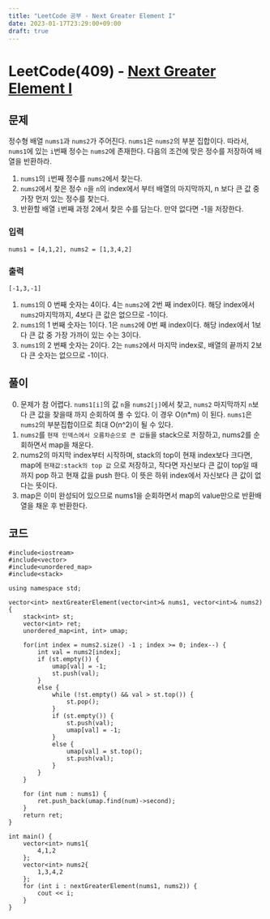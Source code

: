 ```yaml
---
title: "LeetCode 공부 - Next Greater Element I"
date: 2023-01-17T23:29:00+09:00
draft: true
---
```


# LeetCode(409) - [Next Greater Element I](https://leetcode.com/problems/next-greater-element-i/description/)

## 문제
정수형 배열 `nums1`과 `nums2`가 주어진다. `nums1`은 `nums2`의 부분 집합이다. 따라서, `nums1`에 있는 `i`번째 정수는 `nums2`에 존재한다. 다음의 조건에 맞은 정수를 저장하여 배열을 반환하라.
1. `nums1`의 `i`번째 정수를 `nums2`에서 찾는다.
2. `nums2`에서 찾은 정수 `n`을 `n`의 index에서 부터 배열의 마지막까지, n 보다 큰 값 중 가장 먼저 있는 정수를 찾는다.
3. 반환할 배열 `i`번째 과정 2에서 찾은 수를 담는다. 만약 없다면 -1을 저장한다.


### 입력
```
nums1 = [4,1,2], nums2 = [1,3,4,2]
```

### 출력
```
[-1,3,-1]
```
1. `nums1`의 0 번째 숫자는 4이다. 4는 `nums2`에 2번 째 index이다. 해당 index에서 `nums2`마지막까지, 4보다 큰 값은 없으므로 -1이다.
2. `nums1`의 1 번째 숫자는 1이다. 1은 `nums2`에 0번 째 index이다. 해당 index에서 1보다 큰 값 중 가장 가까이 있는 수는 3이다.
3. ``nums1``의 2 번째 숫자는 2이다. 2는 `nums2`에서 마지막 index로, 배열의 끝까지 2보다 큰 숫자는 없으므로 -1이다.

## 풀이
0. 문제가 참 어렵다. `nums1[i]`의 값 `n`을 `nums2[j]`에서 찾고, `nums2` 마지막까지 `n`보다 큰 값을 찾을때 까지 순회하여 풀 수 있다. 이 경우 O(n*m) 이 된다. `nums1`은 `nums2`의 부분집합이므로 최대 O(n^2)이 될 수 있다.
1. `nums2`를 `현재 인덱스에서 오름차순으로 큰 값들`을 stack으로 저장하고, nums2를 순회하면서 map을 채운다.
2. nums2의 마지막 index부터 시작하며, stack의 top이 현재 index보다 크다면, map에 `현재값:stack의 top 값` 으로 저장하고, 작다면  자신보다 큰 값이 top일 때 까지 pop 하고 현재 값을 push 한다. 이 뜻은 하위 index에서 자신보다 큰 값이 없다는 뜻이다. 
2. map은 이미 완성되어 있으므로 nums1을 순회하면서 map의 value만으로 반환배열을 채운 후 반환한다.

## 코드
```
#include<iostream>
#include<vector>
#include<unordered_map>
#include<stack>

using namespace std;

vector<int> nextGreaterElement(vector<int>& nums1, vector<int>& nums2) {
    stack<int> st;
    vector<int> ret;
    unordered_map<int, int> umap;

    for(int index = nums2.size() -1 ; index >= 0; index--) {
        int val = nums2[index];
        if (st.empty()) {
            umap[val] = -1;
            st.push(val);
        }
        else {
            while (!st.empty() && val > st.top()) {
                st.pop();
            }
            if (st.empty()) {
                st.push(val);
                umap[val] = -1;
            }
            else {
                umap[val] = st.top();
                st.push(val);
            }
        }
    }
    
    for (int num : nums1) {
        ret.push_back(umap.find(num)->second);
    }
    return ret;
}

int main() {
    vector<int> nums1{
        4,1,2
    };
    vector<int> nums2{
        1,3,4,2
    };
    for (int i : nextGreaterElement(nums1, nums2)) {
        cout << i;
    }
}
```